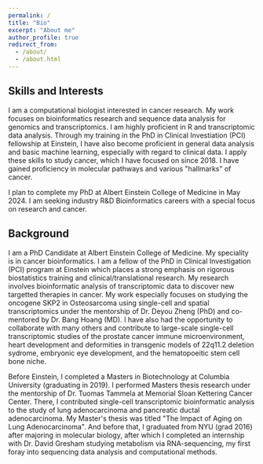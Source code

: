 ```yaml
---
permalink: /
title: "Bio"
excerpt: "About me"
author_profile: true
redirect_from: 
  - /about/
  - /about.html
---
```


## Skills and Interests

I am a computational biologist interested in cancer research. My work focuses on bioinformatics research and sequence data analysis for genomics and transcriptomics. I am highly proficient in R and transcriptomic data analysis. Through my training in the PhD in Clinical Investiation (PCI) fellowship at Einstein, I have also become proficient in general data analysis and basic machine learning, especially with regard to clinical data. I apply these skills to study cancer, which I have focused on since 2018. I have gained proficiency in molecular pathways and various "hallmarks" of cancer.

I plan to complete my PhD at Albert Einstein College of Medicine in May 2024. I am seeking industry R&D Bioinformatics careers with a special focus on research and cancer.

## Background

I am a PhD Candidate at Albert Einstein College of Medicine. My speciality is in cancer bioinformatics. I am a fellow of the PhD in Clinical Investigation (PCI) program at Einstein which places a strong emphasis on rigorous biostatistics training and clinical/translational research. My research involves bioinformatic analysis of transcriptomic data to discover new targetted therapies in cancer. My work especially focuses on studying the oncogene SKP2 in Osteosarcoma using single-cell and spatial transcriptomics under the mentorship of Dr. Deyou Zheng (PhD) and co-mentored by Dr. Bang Hoang (MD). I have also had the opportunity to collaborate with many others and contribute to large-scale single-cell transcriptomic studies of the prostate cancer immune microenvironment, heart development and deformities in transgenic models of 22q11.2 deletion sydrome, embryonic eye development, and the hematopoeitic stem cell bone niche.

Before Einstein, I completed a Masters in Biotechnology at Columbia University (graduating in 2019). I performed Masters thesis research under the mentorship of Dr. Tuomas Tammela at Memorial Sloan Kettering Cancer Center. There, I contributed single-cell transcriptomic bioinformatic analysis to the study of lung adenocarcinoma and pancreatic ductal adenocarcinoma. My Master's thesis was titled "The Impact of Aging on Lung Adenocarcinoma". And before that, I graduated from NYU (grad 2016) after majoring in molecular biology, after which I completed an internship with Dr. David Gresham studying metabolism via RNA-sequencing, my first foray into sequencing data analysis and computational methods.



